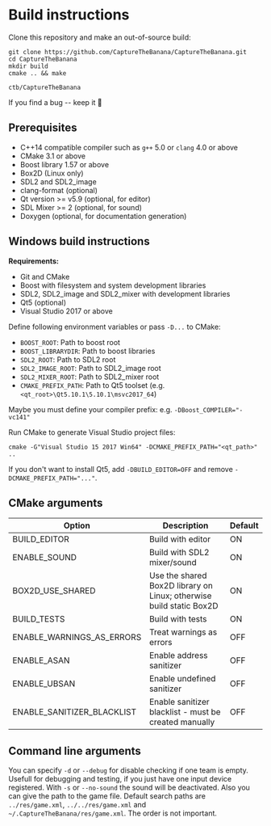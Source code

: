 # Build instructions

Clone this repository and make an out-of-source build:

```
git clone https://github.com/CaptureTheBanana/CaptureTheBanana.git
cd CaptureTheBanana
mkdir build
cmake .. && make

ctb/CaptureTheBanana
```

If you find a bug -- keep it :butterfly: 

## Prerequisites

- C++14 compatible compiler such as `g++` 5.0 or `clang` 4.0 or above
- CMake 3.1 or above
- Boost library 1.57 or above
- Box2D (Linux only)
- SDL2 and SDL2_image
- clang-format (optional)
- Qt version >= v5.9 (optional, for editor)
- SDL Mixer >= 2 (optional, for sound)
- Doxygen (optional, for documentation generation)

## Windows build instructions

**Requirements:**

- Git and CMake
- Boost with filesystem and system development libraries
- SDL2, SDL2_image and SDL2_mixer with development libraries
- Qt5 (optional)
- Visual Studio 2017 or above

Define following environment variables or pass `-D...` to CMake:

- `BOOST_ROOT`: Path to boost root
- `BOOST_LIBRARYDIR`: Path to boost libraries
- `SDL2_ROOT`: Path to SDL2 root
- `SDL2_IMAGE_ROOT`: Path to SDL2_image root
- `SDL2_MIXER_ROOT`: Path to SDL2_mixer root
- `CMAKE_PREFIX_PATH`: Path to Qt5 toolset (e.g. ` <qt_root>\Qt5.10.1\5.10.1\msvc2017_64`)

Maybe you must define your compiler prefix: e.g. `-DBoost_COMPILER="-vc141"`

Run CMake to generate Visual Studio project files:

```
cmake -G"Visual Studio 15 2017 Win64" -DCMAKE_PREFIX_PATH="<qt_path>" ..
```

If you don't want to install Qt5, add `-DBUILD_EDITOR=OFF` and remove `-DCMAKE_PREFIX_PATH="..."`.

## CMake arguments

| Option                     | Description                              | Default |
| -------------------------- | ---------------------------------------- | ------- |
| BUILD_EDITOR               | Build with editor                        | ON      |
| ENABLE_SOUND               | Build with SDL2 mixer/sound              | ON      |
| BOX2D_USE_SHARED           | Use the shared Box2D library on Linux; otherwise build static Box2D | ON      |
| BUILD_TESTS                | Build with tests                         | ON      |
| ENABLE_WARNINGS_AS_ERRORS  | Treat warnings as errors                 | OFF     |
| ENABLE_ASAN                | Enable address sanitizer                 | OFF     |
| ENABLE_UBSAN               | Enable undefined sanitizer               | OFF     |
| ENABLE_SANITIZER_BLACKLIST | Enable sanitizer blacklist - must be created manually | OFF     |

## Command line arguments

You can specify `-d` or `--debug` for disable checking if one team is empty. Usefull for debugging and testing, if you just have one input device registered. With `-s` or `--no-sound` the sound will be deactivated. Also you can give the path to the game file. Default search paths are `../res/game.xml`, `../../res/game.xml` and `~/.CaptureTheBanana/res/game.xml`. The order is not important.
